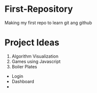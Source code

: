 # First-Repository
Making my first repo to learn git ang github

# Project Ideas
1. Algorithm Visualization
2. Games using Javascript
3. Boiler Plates
  - Login
  - Dashboard
  - 
